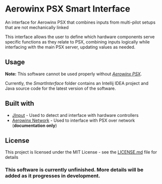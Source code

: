 # Aerowinx PSX Smart Interface
An interface for Aerowinx PSX that combines inputs from multi-pilot setups that are not mechanically linked

This interface allows the user to define which hardware components serve specific functions as they relate to PSX, combining inputs
logically while interfacing with the main PSX server, updating values as needed.

## Usage
**Note:** This software cannot be used properly without [*Aerowinx PSX*](http://www.aerowinx.com/).

Currently, the *SmartInterface* folder contains an Intellij IDEA project and Java source code for the latest version of the software.

## Built with
* [JInput](https://github.com/jinput/jinput) - Used to detect and interface with hardware controllers
* [Aerowinx Network](http://aerowinx.com/assets/networkers/Network%20Documentation.txt) - Used to interface with PSX over network (**documentation only**)

## License
This project is licensed under the MIT License - see the [LICENSE.md](LICENSE.md) file for details

### This software is currently unfinished. More details will be added as it progresses in development.
